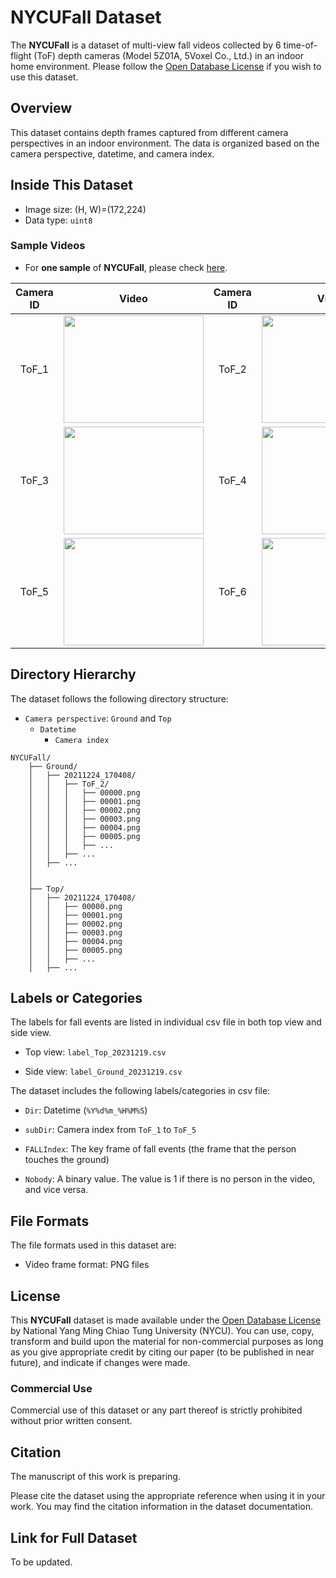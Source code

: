 # NYCUFall Dataset

The **NYCUFall** is a dataset of multi-view fall videos collected by 6 time-of-flight (ToF) depth cameras (Model 5Z01A, 5Voxel Co., Ltd.) in an indoor home environment. Please follow the [Open Database License](http://opendatacommons.org/licenses/odbl/1.0/) if you wish to use this dataset.



## Overview

This dataset contains depth frames captured from different camera perspectives in an indoor environment. The data is organized based on the camera perspective, datetime, and camera index.


## Inside This Dataset

* Image size: (H, W)=(172,224)
* Data type: `uint8`

### Sample Videos

- For **one sample** of **NYCUFall**, please check [here](./assets/NYCUFall_1sample.zip).


| Camera ID |   Video   | Camera ID |   Video   |
|:---------:|:---------:|:---------:|:---------:|
|ToF_1|<img src="assets/Figures/ToF1_sample01.gif" width="224" height="172"/>|ToF_2|<img src="assets/Figures/ToF2_sample01.gif" width="224" height="172"/>|
|ToF_3|<img src="assets/Figures/ToF3_sample01.gif" width="224" height="172"/>|ToF_4|<img src="assets/Figures/ToF4_sample01.gif" width="224" height="172"/>|
|ToF_5|<img src="assets/Figures/ToF5_sample01.gif" width="224" height="172"/>|ToF_6|<img src="assets/Figures/ToF6_sample01.gif" width="224" height="172"/>|


## Directory Hierarchy

The dataset follows the following directory structure:

- `Camera perspective`: `Ground` and `Top`
    - `Datetime`
        - `Camera index`


```
NYCUFall/
    ├── Ground/
    │   ├── 20211224_170408/
    │   │   ├── ToF_2/
    │   │   │   ├── 00000.png
    │   │   │   ├── 00001.png
    │   │   │   ├── 00002.png
    │   │   │   ├── 00003.png
    │   │   │   ├── 00004.png
    │   │   │   ├── 00005.png
    │   │   │   ├── ...
    │   │   ├── ...
    │   ├── ...
    │
    │
    ├── Top/
    │   ├── 20211224_170408/
    │   │   ├── 00000.png
    │   │   ├── 00001.png
    │   │   ├── 00002.png
    │   │   ├── 00003.png
    │   │   ├── 00004.png
    │   │   ├── 00005.png
    │   │   ├── ...
    │   ├── ...
```



## Labels or Categories

The labels for fall events are listed in individual csv file in both top view and side view.

- Top view: `label_Top_20231219.csv`

- Side view: `label_Ground_20231219.csv`


The dataset includes the following labels/categories in csv file:

- `Dir`: Datetime (`%Y%d%m_%H%M%S`)

- `subDir`: Camera index from `ToF_1` to `ToF_5`

- `FALLIndex`: The key frame of fall events (the frame that the person touches the ground)

- `Nobody`: A binary value. The value is 1 if there is no person in the video, and vice versa.



## File Formats

The file formats used in this dataset are:

- Video frame format: PNG files



## License

This **NYCUFall** dataset is made available under the [Open Database License](http://opendatacommons.org/licenses/odbl/1.0/) by National Yang Ming Chiao Tung University (NYCU). You can use, copy, transform and build upon the material for non-commercial purposes as long as you give appropriate credit by citing our paper (to be published in near future), and indicate if changes were made.

### Commercial Use

Commercial use of this dataset or any part thereof is strictly prohibited without prior written consent.

## Citation

The manuscript of this work is preparing.

Please cite the dataset using the appropriate reference when using it in your work. You may find the citation information in the dataset documentation.


## Link for Full Dataset

To be updated.

